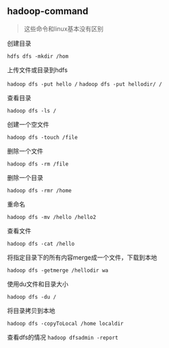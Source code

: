 ## hadoop-command

> 这些命令和linux基本没有区别

创建目录

```hdfs dfs -mkdir /hom```

上传文件或目录到hdfs

```hadoop dfs -put hello /```
```hadoop dfs -put hellodir/ /```

查看目录

```hadoop dfs -ls /```

创建一个空文件

```hadoop dfs -touch /file```

删除一个文件

```hadoop dfs -rm /file```

删除一个目录

```hadoop dfs -rmr /home```

重命名

```hadoop dfs -mv /hello /hello2```

查看文件

```hadoop dfs -cat /hello```

将指定目录下的所有内容merge成一个文件，下载到本地

```hadoop dfs -getmerge /hellodir wa```

使用du文件和目录大小

```hadoop dfs -du /```

将目录拷贝到本地

```hadoop dfs -copyToLocal /home localdir```

查看dfs的情况
```hadoop dfsadmin -report```